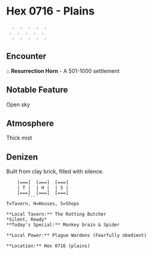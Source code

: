 # Hex 0716 - Plains
```
  .  .  .  .  .
 .  .  .  .  .
  .  .  .  .  .
```

## Encounter

⌂ **Resurrection Horn** - A 501-1000 settlement

## Notable Feature

Open sky

## Atmosphere

Thick mist

## Denizen

Built from clay brick, filled with silence.

```
    [===]  [===]  [===]
    | T |  | H |  | S |
    [===]  [===]  [===]
        ```
T=Tavern, H=Houses, S=Shops

**Local Tavern:** The Rotting Butcher
*Silent, Rowdy*
**Today's Special:** Monkey brain & Spider

**Local Power:** Plague Wardens (Fearfully obedient)

**Location:** Hex 0716 (plains)
